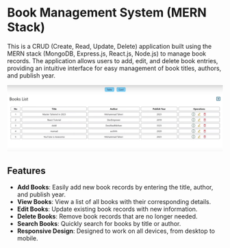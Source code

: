 # Book Management System (MERN Stack)

This is a CRUD (Create, Read, Update, Delete) application built using the MERN stack (MongoDB, Express.js, React.js, Node.js) to manage book records. The application allows users to add, edit, and delete book entries, providing an intuitive interface for easy management of book titles, authors, and publish year.

![Screenshot](img/bookstoreimg.png)

## Features

- **Add Books**: Easily add new book records by entering the title, author, and publish year.
- **View Books**: View a list of all books with their corresponding details.
- **Edit Books**: Update existing book records with new information.
- **Delete Books**: Remove book records that are no longer needed.
- **Search Books**: Quickly search for books by title or author.
- **Responsive Design**: Designed to work on all devices, from desktop to mobile.
